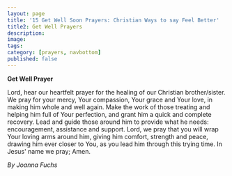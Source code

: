 ```yaml
---
layout: page
title: '15 Get Well Soon Prayers: Christian Ways to say Feel Better'
title2: Get Well Prayers
description:
image:
tags:
category: [prayers, navbottom]
published: false
---
```


<strong>Get Well Prayer</strong>

Lord, hear our heartfelt prayer
for the healing of our Christian brother/sister.
We pray for your mercy,
Your compassion, Your grace and Your love,
in making him whole and well again.
Make the work of those treating and helping him
full of Your perfection,
and grant him a quick and complete recovery.
Lead and guide those around him
to provide what he needs: encouragement,
assistance and support.
Lord, we pray that you will
wrap Your loving arms around him,
giving him comfort, strength and peace,
drawing him ever closer to You,
as you lead him through this trying time.
In Jesus' name we pray; Amen.

<i>By Joanna Fuchs</i>
